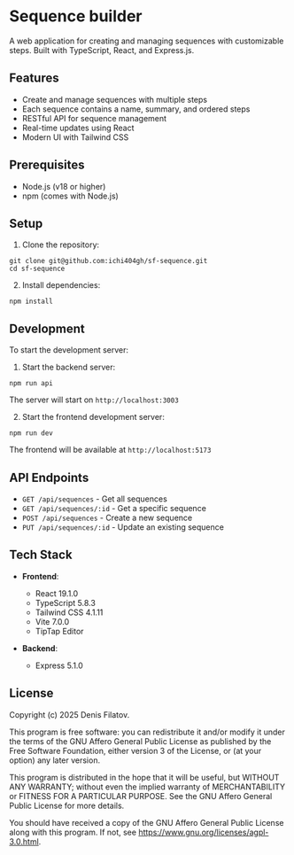 # Sequence builder
A web application for creating and managing sequences with customizable steps. Built with TypeScript, React, and Express.js.

## Features

- Create and manage sequences with multiple steps
- Each sequence contains a name, summary, and ordered steps
- RESTful API for sequence management
- Real-time updates using React
- Modern UI with Tailwind CSS

## Prerequisites

- Node.js (v18 or higher)
- npm (comes with Node.js)

## Setup

1. Clone the repository:
```shell
git clone git@github.com:ichi404gh/sf-sequence.git 
cd sf-sequence

```
2. Install dependencies:
```shell
npm install
```
## Development

To start the development server:

1. Start the backend server:
```shell
npm run api
```
The server will start on `http://localhost:3003`

2. Start the frontend development server:
```shell
npm run dev
```
The frontend will be available at `http://localhost:5173`

## API Endpoints

- `GET /api/sequences` - Get all sequences
- `GET /api/sequences/:id` - Get a specific sequence
- `POST /api/sequences` - Create a new sequence
- `PUT /api/sequences/:id` - Update an existing sequence

## Tech Stack

- **Frontend**:
    - React 19.1.0
    - TypeScript 5.8.3
    - Tailwind CSS 4.1.11
    - Vite 7.0.0
    - TipTap Editor

- **Backend**:
    - Express 5.1.0

## License

Copyright (c) 2025 Denis Filatov.

This program is free software: you can redistribute it and/or modify it under the terms of the GNU Affero General Public License as published by the Free Software Foundation, either version 3 of the License, or (at your option) any later version.

This program is distributed in the hope that it will be useful, but WITHOUT ANY WARRANTY; without even the implied warranty of MERCHANTABILITY or FITNESS FOR A PARTICULAR PURPOSE. See the GNU Affero General Public License for more details.

You should have received a copy of the GNU Affero General Public License along with this program. If not, see <https://www.gnu.org/licenses/agpl-3.0.html>.
